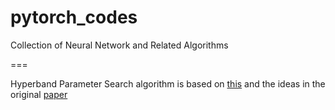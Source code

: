 # pytorch_codes
Collection of Neural Network and Related Algorithms

===

Hyperband Parameter Search algorithm is based on [this](http://people.eecs.berkeley.edu/~kjamieson/hyperband.html)
and the ideas in the original [paper](https://arxiv.org/abs/1603.06560)
